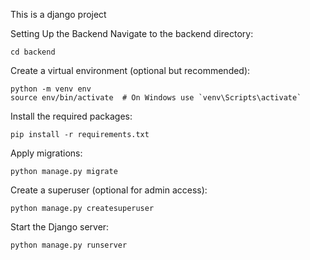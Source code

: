 This is a django project


Setting Up the Backend
Navigate to the backend directory:
    
    cd backend
    
Create a virtual environment (optional but recommended):

    python -m venv env
    source env/bin/activate  # On Windows use `venv\Scripts\activate`
    
    
Install the required packages:
    
    pip install -r requirements.txt
    
    
Apply migrations:
    
    python manage.py migrate


Create a superuser (optional for admin access):
    
    python manage.py createsuperuser


Start the Django server:
    
    python manage.py runserver